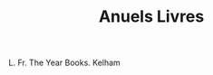 ---
title: Anuels Livres
letter: A
permalink: "/definitions/anuels-livres.html"
body: L. Fr. The Year Books. Kelham
published_at: '2018-07-07'
layout: post
---